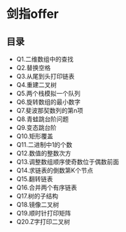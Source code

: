 # 剑指offer
## 目录
- Q1.二维数组中的查找
- Q2.替换空格
- Q3.从尾到头打印链表
- Q4.重建二叉树
- Q5.两个栈模拟一个队列
- Q6.旋转数组的最小数字
- Q7.斐波那契数列的第n项
- Q8.青蛙跳台阶问题
- Q9.变态跳台阶
- Q10.矩形覆盖
- Q11.二进制中1的个数
- Q12.数值的整数次方
- Q13.调整数组顺序使奇数位于偶数前面
- Q14.求链表的倒数第K个节点
- Q15.翻转链表
- Q16.合并两个有序链表
- Q17.树的子结构
- Q18.镜像二叉树
- Q19.顺时针打印矩阵
- Q20.Z字打印二叉树

